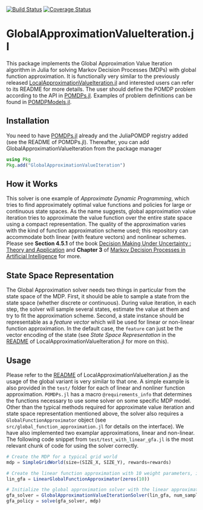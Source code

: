 [![Build Status](https://travis-ci.org/JuliaPOMDP/GlobalApproximationValueIteration.jl.svg?branch=master)](https://travis-ci.org/JuliaPOMDP/GlobalApproximationValueIteration.jl)
[![Coverage Status](https://coveralls.io/repos/github/JuliaPOMDP/GlobalApproximationValueIteration.jl/badge.svg?branch=master)](https://coveralls.io/github/JuliaPOMDP/GlobalApproximationValueIteration.jl?branch=master)


# GlobalApproximationValueIteration.jl

This package implements the Global Approximation Value Iteration algorithm in Julia for solving
Markov Decision Processes (MDPs) with global function approximation.
It is functionally very similar to the previously released
[LocalApproximationValueIteration.jl](https://github.com/JuliaPOMDP/LocalApproximationValueIteration.jl)
and interested users can refer to its README for more details.
The user should define the POMDP problem according to the API in
[POMDPs.jl](https://github.com/JuliaPOMDP/POMDPs.jl). Examples of problem definitions can be found in
[POMDPModels.jl](https://github.com/JuliaPOMDP/POMDPModels.jl).

## Installation

You need to have [POMDPs.jl](https://github.com/JuliaPOMDP/POMDPs.jl) already and the JuliaPOMDP registry added (see the README of POMDPs.jl).
Thereafter, you can add GlobalApproximationValueIteration from the package manager
```julia
using Pkg
Pkg.add("GlobalApproximationValueIteration")
```

## How it Works

This solver is one example of _Approximate Dynamic Programming_, which tries to find approximately optimal
value functions and policies for large or continuous state spaces.
As the name suggests, global approximation value iteration tries to approximate the value function over the
entire state space using a compact representation. The quality of the approximation varies with the
kind of function approximation scheme used; this repository can accommodate both linear (with feature vectors) and nonlinear
schemes. Please see **Section 4.5.1** of the book [Decision Making Under Uncertainty : Theory and Application](https://dl.acm.org/citation.cfm?id=2815660)
and **Chapter 3** of [Markov Decision Processes in Artificial Intelligence](https://books.google.co.in/books?hl=en&lr=&id=2J8_-O4-ABIC&oi=fnd&pg=PT8&dq=markov+decision+processes+in+AI&ots=mcxpyqiv0X&sig=w-gF6nzm3JxgutcslIbUDD0dAXY) for more.

## State Space Representation

The Global Approximation solver needs two things in particular from the state space of the MDP. First, it should be able to sample a state
from the state space (whether discrete or continuous). During value iteration, in each step, the solver will sample several states, estimate the value
at them and try to fit the approximation scheme. 
Second, a state instance should be representable as a _feature vector_ which will be used for linear or non-linear function approximation.
In the default case, the `feature` can just be the vector encoding of the state (see *State Space Representation* in the [README](https://github.com/JuliaPOMDP/LocalApproximationValueIteration.jl)
of LocalApproximationValueIteration.jl for more on this).

## Usage 

Please refer to the [README](https://github.com/JuliaPOMDP/LocalApproximationValueIteration.jl)
of LocalApproximationValueIteration.jl as the usage of the global variant is very similar to that one.
A simple example is also provided in the `test/` folder for each of linear and nonliner function approximation.
`POMDPs.jl` has a macro `@requirements_info` that determines the functions necessary to use some solver on some specific MDP model.
Other than the typical methods required for approximate value iteration and state space representation mentioned above,
the solver also requires a `GlobalFunctionApproximator` object (see `src/global_function_approximation.jl` for details
on the interface). We have also implemented two examplar approximations, linear and non-linear.
The following code snippet from `test/test_with_linear_gfa.jl` is the most relevant chunk of code
for using the solver correctly.

```julia
# Create the MDP for a typical grid world
mdp = SimpleGridWorld(size=(SIZE_X, SIZE_Y), rewards=rewards)

# Create the linear function approximation with 10 weight parameters, initialized to zero
lin_gfa = LinearGlobalFunctionApproximator(zeros(10))

# Initialize the global approximation solver with the linear approximator and solve the MDP to obtain the policy
gfa_solver = GlobalApproximationValueIterationSolver(lin_gfa, num_samples=NUM_SAMPLES, max_iterations=MAX_ITERS, verbose=true, fv_type=SVector{10, Float64})
gfa_policy = solve(gfa_solver, mdp)
```
